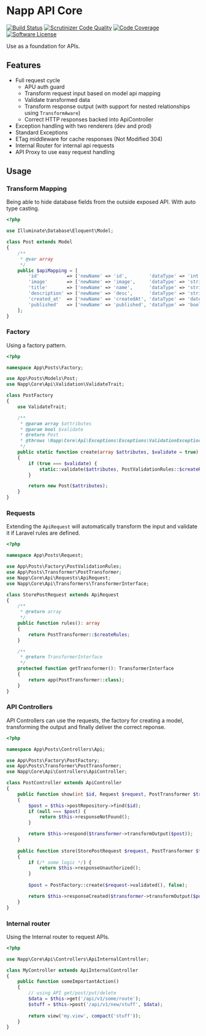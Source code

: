 # Napp API Core

[![Build Status](https://travis-ci.org/Napp/apicore.svg?branch=master)](https://travis-ci.org/Napp/apicore)
[![Scrutinizer Code Quality](https://scrutinizer-ci.com/g/Napp/apicore/badges/quality-score.png?b=master)](https://scrutinizer-ci.com/g/Napp/apicore/?branch=master)
[![Code Coverage](https://scrutinizer-ci.com/g/Napp/apicore/badges/coverage.png?b=master)](https://scrutinizer-ci.com/g/Napp/apicore/?branch=master)
[![Software License](https://img.shields.io/badge/license-MIT-brightgreen.svg?style=flat-square)](LICENSE)

Use as a foundation for APIs.

## Features

* Full request cycle 
  * APU auth guard 
  * Transform request input based on model api mapping
  * Validate transformed data
  * Transform response output (with support for nested relationships using `TransformAware`)
  * Correct HTTP responses backed into ApiController
* Exception handling with two renderers (dev and prod)
* Standard Exceptions
* ETag middleware for cache responses (Not Modified 304)
* Internal Router for internal api requests
* API Proxy to use easy request handling


## Usage

### Transform Mapping

Being able to hide database fields from the outside exposed API. With auto type casting.

```php
<?php

use Illuminate\Database\Eloquent\Model;

class Post extends Model
{
    /**
     * @var array
     */
    public $apiMapping = [
        'id'          => ['newName' => 'id',        'dataType' => 'int'],
        'image'       => ['newName' => 'image',     'dataType' => 'string'],
        'title'       => ['newName' => 'name',      'dataType' => 'string'],
        'description' => ['newName' => 'desc',      'dataType' => 'string'],
        'created_at'  => ['newName' => 'createdAt', 'dataType' => 'datetime'],
        'published'   => ['newName' => 'published', 'dataType' => 'boolean'],
    ];
}

```


### Factory

Using a factory pattern.

```php
<?php

namespace App\Posts\Factory;

use App\Posts\Models\Post;
use Napp\Core\Api\Validation\ValidateTrait;

class PostFactory
{
    use ValidateTrait;

    /**
     * @param array $attributes
     * @param bool $validate
     * @return Post
     * @throws \Napp\Core\Api\Exceptions\Exceptions\ValidationException
     */
    public static function create(array $attributes, $validate = true): Post
    {
        if (true === $validate) {
            static::validate($attributes, PostValidationRules::$createRules);
        }

        return new Post($attributes);
    }
}


```


### Requests

Extending the `ApiRequest` will automatically transform the input and validate it if Laravel rules are defined.  

```php
<?php

namespace App\Posts\Request;

use App\Posts\Factory\PostValidationRules;
use App\Posts\Transformer\PostTransformer;
use Napp\Core\Api\Requests\ApiRequest;
use Napp\Core\Api\Transformers\TransformerInterface;

class StorePostRequest extends ApiRequest
{
    /**
     * @return array
     */
    public function rules(): array
    {
        return PostTransformer::$createRules;
    }

    /**
     * @return TransformerInterface
     */
    protected function getTransformer(): TransformerInterface
    {
        return app(PostTransformer::class);
    }
}
```


### API Controllers

API Controllers can use the requests, the factory for creating a model, transforming the output and finally deliver the correct reponse. 

```php
<?php

namespace App\Posts\Controllers\Api;

use App\Posts\Factory\PostFactory;
use App\Posts\Transformer\PostTransformer;
use Napp\Core\Api\Controllers\ApiController;

class PostController extends ApiController
{
    public function show(int $id, Request $request, PostTransformer $transformer): JsonResponse
    {
        $post = $this->postRepository->find($id);
        if (null === $post) {
            return $this->responseNotFound();
        }

        return $this->respond($transformer->transformOutput($post));
    }
    
    public function store(StorePostRequest $request, PostTransformer $transformer): JsonResponse
    {
        if (/* some logic */) {
            return $this->responseUnauthorized();
        }
        
        $post = PostFactory::create($request->validated(), false);

        return $this->responseCreated($transformer->transformOutput($post));
    }
}

```


### Internal router

Using the Internal router to request APIs. 

```php
<?php

use Napp\Core\Api\Controllers\ApiInternalController;

class MyController extends ApiInternalController
{
    public function someImportantAction()
    {
        // using API get/post/put/delete
        $data = $this->get('/api/v1/some/route');
        $stuff = $this->post('/api/v1/new/stuff', $data);
                
        return view('my.view', compact('stuff'));
    }
}

```

